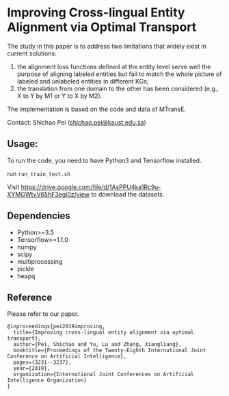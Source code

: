 # Improving Cross-lingual Entity Alignment via Optimal Transport

The study in this paper is to address two limitations that widely exist in current solutions: 
1) the alignment loss functions defined at the entity level serve well the purpose of aligning labeled entities but fail to match the whole picture of labeled and unlabeled entities in different KGs; 
2) the translation from one domain to the other has been considered (e.g., X to Y by M1 or Y to X by M2).

The implementation is based on the code and data of MTransE.

Contact: Shichao Pei (shichao.pei@kaust.edu.sa)

## Usage:

To run the code, you need to have Python3 and Tensorflow installed.

run `run_train_test.sh`

Visit https://drive.google.com/file/d/1AsPPU4ka1Rc9u-XYMGWtvV65hF3egi0z/view to download the datasets.

## Dependencies
* Python>=3.5
* Tensorflow>=1.1.0
* numpy
* scipy
* multiprocessing
* pickle
* heapq

## Reference
Please refer to our paper. 

    @inproceedings{pei2019improving,
      title={Improving cross-lingual entity alignment via optimal transport},
      author={Pei, Shichao and Yu, Lu and Zhang, Xiangliang},
      booktitle={Proceedings of the Twenty-Eighth International Joint Conference on Artificial Intelligence},
      pages={3231--3237},
      year={2019},
      organization={International Joint Conferences on Artificial Intelligence Organization}
    }
